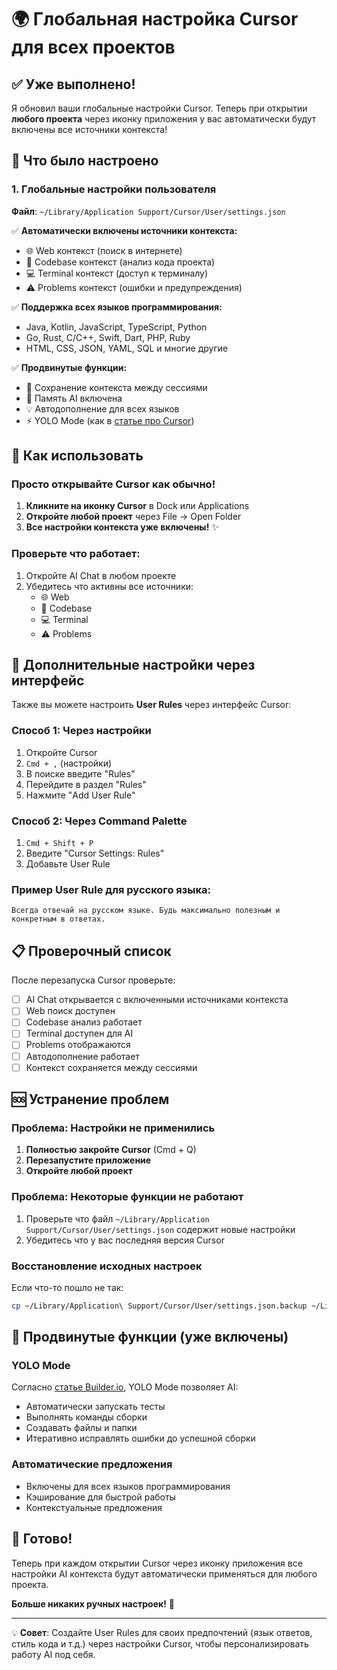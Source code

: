 # 🌍 Глобальная настройка Cursor для всех проектов

## ✅ Уже выполнено!

Я обновил ваши глобальные настройки Cursor. Теперь при открытии **любого проекта** через иконку приложения у вас автоматически будут включены все источники контекста!

## 📁 Что было настроено

### 1. Глобальные настройки пользователя
**Файл**: `~/Library/Application Support/Cursor/User/settings.json`

✅ **Автоматически включены источники контекста:**
- 🌐 Web контекст (поиск в интернете)
- 📁 Codebase контекст (анализ кода проекта)  
- 💻 Terminal контекст (доступ к терминалу)
- ⚠️ Problems контекст (ошибки и предупреждения)

✅ **Поддержка всех языков программирования:**
- Java, Kotlin, JavaScript, TypeScript, Python
- Go, Rust, C/C++, Swift, Dart, PHP, Ruby
- HTML, CSS, JSON, YAML, SQL и многие другие

✅ **Продвинутые функции:**
- 💾 Сохранение контекста между сессиями
- 🧠 Память AI включена
- 💡 Автодополнение для всех языков
- ⚡ YOLO Mode (как в [статье про Cursor](https://www.builder.io/blog/cursor-tips))

## 🚀 Как использовать

### Просто открывайте Cursor как обычно!

1. **Кликните на иконку Cursor** в Dock или Applications
2. **Откройте любой проект** через File → Open Folder
3. **Все настройки контекста уже включены!** ✨

### Проверьте что работает:

1. Откройте AI Chat в любом проекте
2. Убедитесь что активны все источники:
   - 🌐 Web
   - 📁 Codebase  
   - 💻 Terminal
   - ⚠️ Problems

## 🔧 Дополнительные настройки через интерфейс

Также вы можете настроить **User Rules** через интерфейс Cursor:

### Способ 1: Через настройки
1. Откройте Cursor
2. `Cmd + ,` (настройки)
3. В поиске введите "Rules"
4. Перейдите в раздел "Rules"
5. Нажмите "Add User Rule"

### Способ 2: Через Command Palette  
1. `Cmd + Shift + P`
2. Введите "Cursor Settings: Rules"
3. Добавьте User Rule

### Пример User Rule для русского языка:
```
Всегда отвечай на русском языке. Будь максимально полезным и конкретным в ответах.
```

## 📋 Проверочный список

После перезапуска Cursor проверьте:

- [ ] AI Chat открывается с включенными источниками контекста
- [ ] Web поиск доступен
- [ ] Codebase анализ работает
- [ ] Terminal доступен для AI
- [ ] Problems отображаются
- [ ] Автодополнение работает
- [ ] Контекст сохраняется между сессиями

## 🆘 Устранение проблем

### Проблема: Настройки не применились
1. **Полностью закройте Cursor** (Cmd + Q)
2. **Перезапустите приложение**
3. **Откройте любой проект**

### Проблема: Некоторые функции не работают
1. Проверьте что файл `~/Library/Application Support/Cursor/User/settings.json` содержит новые настройки
2. Убедитесь что у вас последняя версия Cursor

### Восстановление исходных настроек
Если что-то пошло не так:
```bash
cp ~/Library/Application\ Support/Cursor/User/settings.json.backup ~/Library/Application\ Support/Cursor/User/settings.json
```

## 🎯 Продвинутые функции (уже включены)

### YOLO Mode
Согласно [статье Builder.io](https://www.builder.io/blog/cursor-tips), YOLO Mode позволяет AI:
- Автоматически запускать тесты
- Выполнять команды сборки  
- Создавать файлы и папки
- Итеративно исправлять ошибки до успешной сборки

### Автоматические предложения
- Включены для всех языков программирования
- Кэширование для быстрой работы
- Контекстуальные предложения

## 🎉 Готово!

Теперь при каждом открытии Cursor через иконку приложения все настройки AI контекста будут автоматически применяться для любого проекта. 

**Больше никаких ручных настроек!** 🚀

---

💡 **Совет**: Создайте User Rules для своих предпочтений (язык ответов, стиль кода и т.д.) через настройки Cursor, чтобы персонализировать работу AI под себя. 